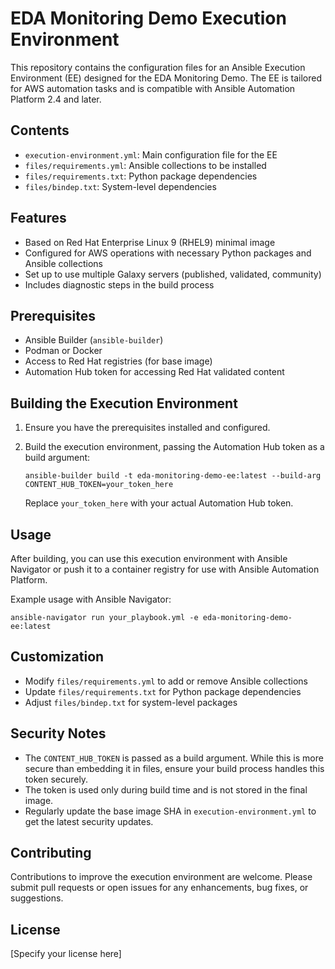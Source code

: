 # EDA Monitoring Demo Execution Environment

This repository contains the configuration files for an Ansible Execution Environment (EE) designed for the EDA Monitoring Demo. The EE is tailored for AWS automation tasks and is compatible with Ansible Automation Platform 2.4 and later.

## Contents

- `execution-environment.yml`: Main configuration file for the EE
- `files/requirements.yml`: Ansible collections to be installed
- `files/requirements.txt`: Python package dependencies
- `files/bindep.txt`: System-level dependencies

## Features

- Based on Red Hat Enterprise Linux 9 (RHEL9) minimal image
- Configured for AWS operations with necessary Python packages and Ansible collections
- Set up to use multiple Galaxy servers (published, validated, community)
- Includes diagnostic steps in the build process

## Prerequisites

- Ansible Builder (`ansible-builder`)
- Podman or Docker
- Access to Red Hat registries (for base image)
- Automation Hub token for accessing Red Hat validated content

## Building the Execution Environment

1. Ensure you have the prerequisites installed and configured.

2. Build the execution environment, passing the Automation Hub token as a build argument:
   ```
   ansible-builder build -t eda-monitoring-demo-ee:latest --build-arg CONTENT_HUB_TOKEN=your_token_here
   ```

   Replace `your_token_here` with your actual Automation Hub token.

## Usage

After building, you can use this execution environment with Ansible Navigator or push it to a container registry for use with Ansible Automation Platform.

Example usage with Ansible Navigator:

```
ansible-navigator run your_playbook.yml -e eda-monitoring-demo-ee:latest
```

## Customization

- Modify `files/requirements.yml` to add or remove Ansible collections
- Update `files/requirements.txt` for Python package dependencies
- Adjust `files/bindep.txt` for system-level packages

## Security Notes

- The `CONTENT_HUB_TOKEN` is passed as a build argument. While this is more secure than embedding it in files, ensure your build process handles this token securely.
- The token is used only during build time and is not stored in the final image.
- Regularly update the base image SHA in `execution-environment.yml` to get the latest security updates.

## Contributing

Contributions to improve the execution environment are welcome. Please submit pull requests or open issues for any enhancements, bug fixes, or suggestions.

## License

[Specify your license here]